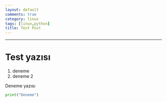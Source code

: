```yaml
---
layout: default
comments: true
category: linux
tags: [linux,python]
title: Test Post
---
```

---

# Test yazısı
1. deneme
2. deneme 2

Deneme yazısı

```python
print("Deneme")
```


